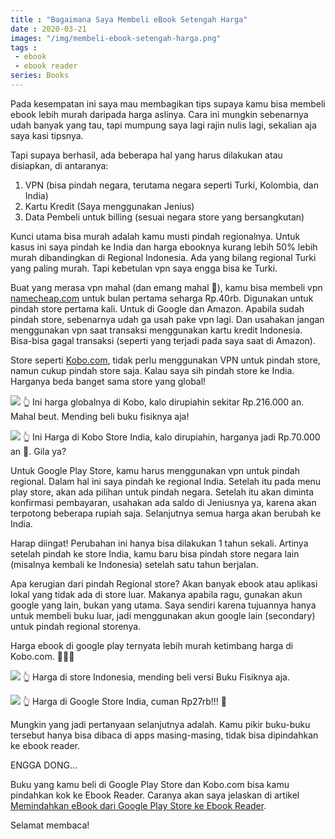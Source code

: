 ```yaml
---
title : "Bagaimana Saya Membeli eBook Setengah Harga"
date : 2020-03-21
images: "/img/membeli-ebook-setengah-harga.png"
tags : 
 - ebook
 - ebook reader
series: Books
---
```


Pada kesempatan ini saya mau membagikan tips supaya kamu bisa membeli ebook lebih murah daripada harga aslinya. Cara ini mungkin sebenarnya udah banyak yang tau, tapi mumpung saya lagi rajin nulis lagi, sekalian aja saya kasi tipsnya. 

Tapi supaya berhasil, ada beberapa hal yang harus dilakukan atau disiapkan, di antaranya:

1. VPN (bisa pindah negara, terutama negara seperti Turki, Kolombia, dan India)
1. Kartu Kredit (Saya menggunakan Jenius)
1. Data Pembeli untuk billing (sesuai negara store yang bersangkutan)

Kunci utama bisa murah adalah kamu musti pindah regionalnya. Untuk kasus ini saya pindah ke India dan harga ebooknya kurang lebih 50% lebih murah dibandingkan di Regional Indonesia. Ada yang bilang regional Turki yang paling murah. Tapi kebetulan vpn saya engga bisa ke Turki. 

Buat yang merasa vpn mahal (dan emang mahal 🙈), kamu bisa membeli vpn [namecheap.com](https://www.namecheap.com/vpn/) untuk bulan pertama seharga Rp.40rb. Digunakan untuk pindah store pertama kali. Untuk di Google dan Amazon. Apabila sudah pindah store, sebenarnya udah ga usah pake vpn lagi. Dan usahakan jangan menggunakan vpn saat transaksi menggunakan kartu kredit Indonesia. Bisa-bisa gagal transaksi (seperti yang terjadi pada saya saat di Amazon). 

Store seperti [Kobo.com](https://kobo.com), tidak perlu menggunakan VPN untuk pindah store, namun cukup pindah store saja. Kalau saya sih pindah store ke India. Harganya beda banget sama store yang global!

![](/img/ebook-setengah-harga-001.jpg)
👆 Ini harga globalnya di Kobo, kalo dirupiahin sekitar Rp.216.000 an. Mahal beut. Mending beli buku fisiknya aja!

![](/img/ebook-setengah-harga-002.jpg)
👆 Ini Harga di Kobo Store India, kalo dirupiahin, harganya jadi Rp.70.000 an 🙈. Gila ya?

Untuk Google Play Store, kamu harus menggunakan vpn untuk pindah regional. Dalam hal ini saya pindah ke regional India. Setelah itu pada menu play store, akan ada pilihan untuk pindah negara. Setelah itu akan diminta konfirmasi pembayaran, usahakan ada saldo di Jeniusnya ya, karena akan terpotong beberapa rupiah saja. Selanjutnya semua harga akan berubah ke India. 

Harap diingat! Perubahan ini hanya bisa dilakukan 1 tahun sekali. Artinya setelah pindah ke store India, kamu baru bisa pindah store negara lain (misalnya kembali ke Indonesia) setelah satu tahun berjalan. 

Apa kerugian dari pindah Regional store? Akan banyak ebook atau aplikasi lokal yang tidak ada di store luar. Makanya apabila ragu, gunakan akun google yang lain, bukan yang utama. Saya sendiri karena tujuannya hanya untuk membeli buku luar, jadi menggunakan akun google lain (secondary) untuk pindah regional storenya. 

Harga ebook di google play ternyata lebih murah ketimbang harga di Kobo.com. 🙈🙈🙈

![](/img/ebook-setengah-harga-003.jpg)
👆 Harga di store Indonesia, mending beli versi Buku Fisiknya aja.

![](/img/ebook-setengah-harga-004.jpg)
👆 Harga di Google Store India, cuman Rp27rb!!! 🙈

Mungkin yang jadi pertanyaan selanjutnya adalah. Kamu pikir buku-buku tersebut hanya bisa dibaca di apps masing-masing, tidak bisa dipindahkan ke ebook reader. 

ENGGA DONG...

Buku yang kamu beli di Google Play Store dan Kobo.com bisa kamu pindahkan kok ke Ebook Reader. Caranya akan saya jelaskan di artikel [Memindahkan eBook dari Google Play Store ke Ebook Reader](/post/memindahkan-ebook-drm-ke-ebook-reader/).

Selamat membaca!
